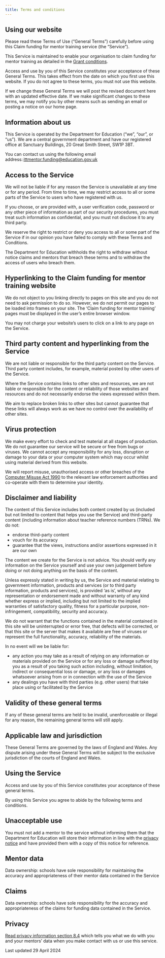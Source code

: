 ```yaml
---
title: Terms and conditions
---
```


## Using our website

Please read these Terms of Use (“General Terms”) carefully before using this Claim funding for mentor training service (the “Service”).

This Service is maintained to enable your organisation to claim funding for mentor training as detailed in the [Grant conditions](/grant-conditions).

Access and use by you of this Service constitutes your acceptance of these General Terms. This takes effect from the date on which you first use this website. If you do not agree to these terms, you must not use this website.

If we change these General Terms we will post the revised document here with an updated effective date. If we make significant changes to these terms, we may notify you by other means such as sending an email or posting a notice on our home page.

## Information about us

This Service is operated by the Department for Education (“we”, “our”, or “us”). We are a central government department and have our registered office at Sanctuary Buildings, 20 Great Smith Street, SW1P 3BT.

You can contact us using the following email address: <ittmentor.funding@education.gov.uk>

## Access to the Service

We will not be liable if for any reason the Service is unavailable at any time or for any period. From time to time, we may restrict access to all or some parts of the Service to users who have registered with us.

If you choose, or are provided with, a user verification code, password or any other piece of information as part of our security procedures, you must treat such information as confidential, and you must not disclose it to any third party.

We reserve the right to restrict or deny you access to all or some part of the Service if in our opinion you have failed to comply with these Terms and Conditions.

The Department for Education withholds the right to withdraw without notice claims and mentors that breach these terms and to withdraw the access of users who breach them.

## Hyperlinking to the Claim funding for mentor training website

We do not object to you linking directly to pages on this site and you do not need to ask permission to do so. However, we do not permit our pages to be loaded into frames on your site. The ‘Claim funding for mentor training’ pages must be displayed in the user’s entire browser window.

You may not charge your website’s users to click on a link to any page on the Service.

## Third party content and hyperlinking from the Service

We are not liable or responsible for the third party content on the Service. Third party content includes, for example, material posted by other users of the Service.

Where the Service contains links to other sites and resources, we are not liable or responsible for the content or reliability of those websites and resources and do not necessarily endorse the views expressed within them.

We aim to replace broken links to other sites but cannot guarantee that these links will always work as we have no control over the availability of other sites.

## Virus protection

We make every effort to check and test material at all stages of production. We do not guarantee our service will be secure or free from bugs or viruses. We cannot accept any responsibility for any loss, disruption or damage to your data or your computer system which may occur whilst using material derived from this website.

We will report misuse, unauthorised access or other breaches of the [Computer Misuse Act 1990](https://www.legislation.gov.uk/ukpga/1990/18/contents) to the relevant law enforcement authorities and co-operate with them to determine your identity.

## Disclaimer and liability

The content of this Service includes both content created by us (included but not limited to content that helps you use the Service) and third-party content (including information about teacher reference numbers (TRNs). We do not:

- endorse third-party content
- vouch for its accuracy
- guarantee that the views, instructions and/or assertions expressed in it are our own


The content we create for the Service is not advice. You should verify any information on the Service yourself and use your own judgement before doing or not doing anything on the basis of the content.

Unless expressly stated in writing by us, the Service and material relating to government information, products and services (or to third party information, products and services), is provided ‘as is’, without any representation or endorsement made and without warranty of any kind whether express or implied, including but not limited to the implied warranties of satisfactory quality, fitness for a particular purpose, non-infringement, compatibility, security and accuracy.

We do not warrant that the functions contained in the material contained in this site will be uninterrupted or error free, that defects will be corrected, or that this site or the server that makes it available are free of viruses or represent the full functionality, accuracy, reliability of the materials.

In no event will we be liable for:

- any action you may take as a result of relying on any information or materials provided on the Service or for any loss or damage suffered by you as a result of you taking such action including, without limitation, indirect or consequential loss or damage, or any loss or damages whatsoever arising from or in connection with the use of the Service
- any dealings you have with third parties (e.g. other users) that take place using or facilitated by the Service

## Validity of these general terms

If any of these general terms are held to be invalid, unenforceable or illegal for any reason, the remaining general terms will still apply.

## Applicable law and jurisdiction

These General Terms are governed by the laws of England and Wales. Any dispute arising under these General Terms will be subject to the exclusive jurisdiction of the courts of England and Wales.

## Using the Service

Access and use by you of this Service constitutes your acceptance of these general terms.

By using this Service you agree to abide by the following terms and conditions.

## Unacceptable use

You must not add a mentor to the service without informing them that the Department for Education will store their information in line with the [privacy notice](/privacy) and have provided them with a copy of this notice for reference.

## Mentor data

Data ownership: schools have sole responsibility for maintaining the accuracy and appropriateness of their mentor data contained in the Service

## Claims

Data ownership: schools have sole responsibility for the accuracy and appropriateness of the claims for funding data contained in the Service.

## Privacy

[Read privacy information section 8.4](https://www.gov.uk/government/publications/privacy-information-education-providers-workforce-including-teachers/privacy-information-education-providers-workforce-including-teachers#using-your-data-to-maintain-a-list-of-teachers) which tells you what we do with you and your mentors’ data when you make contact with us or use this service.

Last updated 29 April 2024
